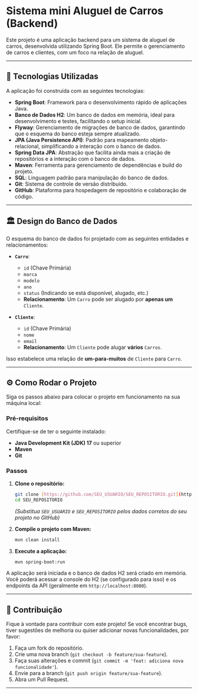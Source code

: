 # Sistema mini Aluguel de Carros (Backend)

Este projeto é uma aplicação backend para um sistema de aluguel de carros, desenvolvida utilizando Spring Boot. Ele permite o gerenciamento de carros e clientes, com um foco na relação de aluguel.

---

## 🚀 Tecnologias Utilizadas

A aplicação foi construída com as seguintes tecnologias:

* **Spring Boot**: Framework para o desenvolvimento rápido de aplicações Java.
* **Banco de Dados H2**: Um banco de dados em memória, ideal para desenvolvimento e testes, facilitando o setup inicial.
* **Flyway**: Gerenciamento de migrações de banco de dados, garantindo que o esquema do banco esteja sempre atualizado.
* **JPA (Java Persistence API)**: Padrão para mapeamento objeto-relacional, simplificando a interação com o banco de dados.
* **Spring Data JPA**: Abstração que facilita ainda mais a criação de repositórios e a interação com o banco de dados.
* **Maven**: Ferramenta para gerenciamento de dependências e build do projeto.
* **SQL**: Linguagem padrão para manipulação do banco de dados.
* **Git**: Sistema de controle de versão distribuído.
* **GitHub**: Plataforma para hospedagem de repositório e colaboração de código.

---

## 🏛️ Design do Banco de Dados

O esquema do banco de dados foi projetado com as seguintes entidades e relacionamentos:

* **`Carro`**:
    * `id` (Chave Primária)
    * `marca`
    * `modelo`
    * `ano`
    * `status` (Indicando se está disponível, alugado, etc.)
    * **Relacionamento**: Um `Carro` pode ser alugado por **apenas um** `Cliente`.

* **`Cliente`**:
    * `id` (Chave Primária)
    * `nome`
    * `email`
    * **Relacionamento**: Um `Cliente` pode alugar **vários** `Carros`.

Isso estabelece uma relação de **um-para-muitos** de `Cliente` para `Carro`.

---

## ⚙️ Como Rodar o Projeto

Siga os passos abaixo para colocar o projeto em funcionamento na sua máquina local:

### Pré-requisitos

Certifique-se de ter o seguinte instalado:

* **Java Development Kit (JDK) 17** ou superior
* **Maven**
* **Git**

### Passos

1.  **Clone o repositório:**
    ```bash
    git clone [https://github.com/SEU_USUARIO/SEU_REPOSITORIO.git](https://github.com/SEU_USUARIO/SEU_REPOSITORIO.git)
    cd SEU_REPOSITORIO
    ```
    *(Substitua `SEU_USUARIO` e `SEU_REPOSITORIO` pelos dados corretos do seu projeto no GitHub)*

2.  **Compile o projeto com Maven:**
    ```bash
    mvn clean install
    ```

3.  **Execute a aplicação:**
    ```bash
    mvn spring-boot:run
    ```

A aplicação será iniciada e o banco de dados H2 será criado em memória. Você poderá acessar a console do H2 (se configurado para isso) e os endpoints da API (geralmente em `http://localhost:8080`).

---

## 🤝 Contribuição

Fique à vontade para contribuir com este projeto! Se você encontrar bugs, tiver sugestões de melhoria ou quiser adicionar novas funcionalidades, por favor:

1.  Faça um fork do repositório.
2.  Crie uma nova branch (`git checkout -b feature/sua-feature`).
3.  Faça suas alterações e commit (`git commit -m 'feat: adiciona nova funcionalidade'`).
4.  Envie para a branch (`git push origin feature/sua-feature`).
5.  Abra um Pull Request.

---


